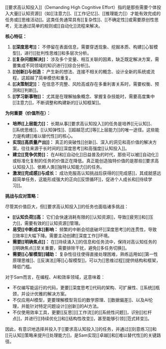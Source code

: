 [[要求高认知投入]]（Demanding High Cognitive Effort）指的是那些需要个体投入大量[[认知资源]]（如[[注意力]]、[[工作记忆]]、[[推理能力]]）才能有效完成的任务或[[思维活动]]。这类任务通常具有[[复杂性]]、[[不确定性]]或需要原创性思考，无法通过简单的规则或[[自动化]]流程来解决。

**核心特征：**

1.  **[[深度思考]]：** 不停留在表面信息，需要穿透现象、挖掘本质、构建[[心智模型]]，进行[[批判性思维]]和多层次分析。
2.  **[[复杂问题解决]]：** 涉及多个变量、相互关联的因素，缺乏既定解决方案，需要集成不同领域的知识进行[[综合分析]]。
3.  **[[创新]]与创造：** 产生新的想法、连接不相关的概念、设计全新的系统或流程，这超越了简单模仿和重复。
4.  **[[决策制定]]：** 在信息不完整、风险高或存在多重利害关系时，需要权衡、预测和[[判断]]。
5.  **[[学习新事物]]：** 尤其是在理解抽象概念、掌握复杂技能时，需要高度集中[[注意力]]，不断调整和构建新的[[认知框架]]。

**为何重要（价值所在）：**

*   **培养[[上层能力]]：** 长期从事[[要求高认知投入]]的任务是培养[[元认知]]、[[系统思维]]、[[认知弹性]]、[[超越范式]]等[[上层能力]]的唯一途径。这些能力是构建[[难以替代性]]的核心。
*   **实现[[高质量产出]]：** 真正的突破性[[创新]]、深入的洞见和高价值的解决方案，往往来源于长时间的[[深度思考]]和高强度[[认知投入]]。
*   **建立[[竞争优势]]：** 在AI和[[自动化]]日益普及的时代，那些可以被[[自动化]]或标准化复制的任务的价值正在降低。真正能创造独特价值的是那些[[要求高认知投入]]、依赖人类[[独特认知能力]]的任务。
*   **激发[[完成感]]与成长：** 成功克服高认知挑战后获得的[[完成感]]，其成就感远超简单任务，这能形成强大的正向[[反馈循环]]，促进个人成长和[[持续学习]]。

**挑战与应对策略：**

尽管其价值巨大，但[[要求高认知投入]]的任务也面临诸多挑战：

*   **[[认知负荷]]高：** 它们会快速消耗有限的[[认知资源]]，导致[[疲劳]]和[[压力]]，需要有效的[[认知资源]]管理。
*   **易受[[中断成本]]影响：** 频繁的中断会彻底破坏[[深度思考]]的连贯性，导致[[效率]]大幅下降。需要主动创建[[深度工作]]环境。
*   **需要[[明确焦点]]：** 在[[持续涌入]]的信息和任务流中，保持对高认知任务的[[明确焦点]]至关重要，需要排除干扰，避免[[多任务切换]]。
*   **需要[[心智模型]]辅助：** 复杂性往往使得直接处理困难，熟练运用如[[第一性原理思维]]、[[反演法]]等[[心智模型]]，可以为[[思维过程]]提供结构和框架，降低门槛。

对于Sam而言，在编程、AI和效率领域，这意味着：
*   不仅编写能运行的代码，更要[[深度思考]]代码的架构、可扩展性、[[系统]]瓶颈，并设计优雅的解决方案。
*   不仅应用AI模型，更要理解模型背后的数学原理、[[数据偏差]]、以及AI伦理，并能针对特定问题设计[[创新]]的AI方法。
*   不仅使用效率工具，更要[[反思]][[工作流]]的[[系统性问题]]，识别[[杠杆点]]，并进行[[持续优化]]和[[结构性改变]]，甚至能够引领[[范式转变]]。

因此，有意识地选择并投入于[[要求高认知投入]]的任务，并通过[[刻意练习]]和[[元认知]]策略来提升[[处理能力]]，是Sam实现[[卓越]]和[[难以替代性]]的关键路径。